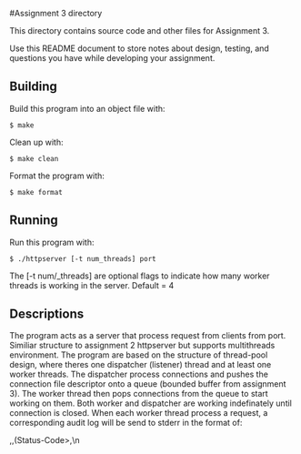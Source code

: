 #Assignment 3 directory

This directory contains source code and other files for Assignment 3.

Use this README document to store notes about design, testing, and
questions you have while developing your assignment.

## Building

Build this program into an object file with:
```
$ make
```
Clean up with:
```
$ make clean
```
Format the program with:
```
$ make format
```

## Running

Run this program with:
```
$ ./httpserver [-t num_threads] port
```
The [-t num/_threads] are optional flags to indicate how many worker threads is working in the server. 
Default = 4

## Descriptions

The program acts as a server that process request from clients from port. Similiar structure to assignment 2 httpserver but supports multithreads environment.
The program are based on the structure of thread-pool design, where theres one dispatcher (listener) thread and at least one worker threads. The dispatcher process connections
and pushes the connection file descriptor onto a queue (bounded buffer from assignment 3). The worker thread then pops connections from the queue to start working on them.
Both worker and dispatcher are working indefinately until connection is closed. When each worker thread process a request, a corresponding audit log will be send to stderr
in the format of: 

<Oper>,<URI>,(Status-Code>,<RequestID header value>\n

